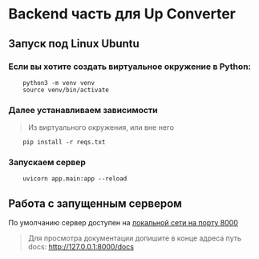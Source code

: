 # Backend часть для Up Converter
## Запуск под Linux Ubuntu
### Если вы хотите создать виртуальное окружение в Python:
```
    python3 -m venv venv
    source venv/bin/activate
```
### Далее устанавливаем зависимости
> Из виртуального окружения, или вне него
```
    pip install -r reqs.txt
```
### Запускаем сервер
```
    uvicorn app.main:app --reload
```

## Работа с запущенным сервером
По умолчанию сервер доступен на [локальной сети на порту 8000](http://127.0.0.1:8000/)
> Для просмотра документации допишите в конце адреса путь docs:
> http://127.0.0.1:8000/docs